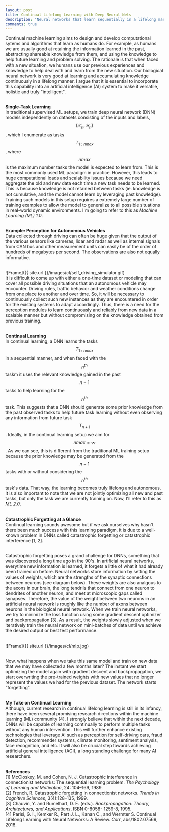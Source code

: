 ```yaml
---
layout: post
title: Continual Lifelong Learning with Deep Neural Nets
description: "Neural networks that learn sequentially in a lifelong manner without catastrophic forgetting."
comments: true
---
```


Continual machine learning aims to design and develop computational sytems and
algorithms that learn as humans do. For example, as humans we are usually good
at retaining the information learned in the past, abstracting shareable
knowledge from them, and using the knowledge to help future learning and problem
solving. The rationale is that when faced with a new situation, we humans use
our previous experiences and knowledge to help deal with and learn from the new
situation. Our biological neural network is very good at learning and
accumulating knowledge continuously in a lifelong manner. I argue that it is
essential to incorporate this capability into an artificial intelligence (AI)
system to make it versatile, holistic and truly "intelligent".

<br /> <b>Single-Task Learning</b> <br /> In traditional supervised ML setups,
we train deep neural network (DNN) models independently on datasets consisting
of the inputs and labels, $$\{\mathcal{X}_n, \mathcal{Y}_n\}$$, which I
enumerate as tasks $$T_{1:nmax}$$, where $$nmax$$ is the maximum number tasks
the model is expected to learn from. This is the most commonly used ML paradigm
in practice. However, this leads to huge computational loads and scalability
issues because we need aggregate the old and new data each time a new task needs
to be learned. This is because knowledge is not retained between tasks (ie.
knowledge is not cumulative, and the model cannot learn by leveraging past
knowledge). Training such models in this setup requires a extremely large number
of training examples to allow the model to generalize to all possible situations
in real-world dynamic environments. I'm going to refer to this as <i>Machine
Learning (ML) 1.0</i>.

<br /> <b>Example: Perception for Autonomous Vehicles</b> <br /> Data collected
through driving can often be huge given that the output of the various sensors
like cameras, lidar and radar as well as internal signals from CAN bus and other
measurement units can easily be of the order of hundreds of megabytes per
second. The observations are also not equally informative. 

<br />
![Frame]({{ site.url }}/images/cl/self_driving_simulator.gif)

<br />
It is difficult to come up with either a one-time dataset or modeling that can
cover all possible driving situations that an autonomous vehicle may encounter.
Driving rules, traffic behavior and weather conditions change from one place to
another and over time. So, it will be necessary to continuously collect such new
instances as they are encountered in order for the existing systems to adapt
accordingly. Thus, there is a need for the perception modules to learn
continuously and reliably from new data in a scalable manner but without
compromising on the knowledge obtained from previous training. 

<br /> <b>Continual Learning</b> <br /> In continual learning, a DNN learns the
tasks $$T_{1:nmax}$$ in a sequential manner, and when faced with the $$n^{th}$$
taskm it uses the relevant knowledge gained in the past $$n-1$$ tasks to help
learning for the $$n^{th}$$ task. This suggests that a DNN should generate some
prior knowledge from the past observed tasks to help future task learning
without even observing any information from future task $$T_{n+1}$$. Ideally, in
the continual learning setup we aim for $$nmax = \infty$$.  As we can see, this
is different from the traditional ML training setup because the prior knowledge
may be generated from the $$n-1$$ tasks with or without considering the
$$n^{th}$$ task's data. That way, the learning becomes truly lifelong and
autonomous. It is also important to note that we are not jointly optimizing all
new and past tasks, but only the task we are currently training on. Now, I'll
refer to this as <i>ML 2.0</i>.

<br /> <b>Catastrophic Forgetting at a Glance</b> <br /> Continual learning
sounds awesome but if we ask ourselves why hasn't there been much success with
this learning paradigm, it is due to a well-known problem in DNNs called
catastrophic forgetting or catastrophic interference [1, 2]. 

<br /> Catastrophic forgetting poses a grand challenge for DNNs, something that
was discovered a long time ago in the 90's. In artificial neural networks,
everytime new information is learned, it forgets a little of what it had already
been trained on before. Neural networks store information by setting the values
of weights, which are the strengths of the synaptic connections between neurons
(see diagram below). These weights are also analgous to the axons in our brain,
the long tendrils that connect from one neuron to dendrites of another neuron,
and meet at microscopic gaps called synapses. Therefore, the value of the weight
between two neurons in an artificial neural network is roughly like the number
of axons between neurons in the biological neural network. When we train neural
networks, we try to minimize the loss function using some gradient descent
optimizer and backpropagation [3]. As a result, the weights slowly adjusted when
we iteratively train the neural network on mini-batches of data until we achieve
the desired output or best test performance. 

<br />
![Frame]({{ site.url }}/images/cl/mlp.jpg)

<br /> Now, what happens when we take this same model and train on new data that
we may have collected a few months later? The instant we start optimizing the
model again with gradient descent and backpropagation, we start overwriting the
pre-trained weights with new values that no longer represent the values we had
for the previous dataset. The network starts "forgetting".

<br /> <b>My Take on Continual Learning</b> <br /> Although, current research in
continual lifelong learning is still in its infancy, there have been several
promising research directions within the machine learning (ML) community [4]. I
strongly believe that within the next decade, DNNs will be capable of learning
continually to perform multiple tasks without any human intervention. This will
further enhance existing technologies that leverage AI such as perception for
self-driving cars, fraud detection, recommender systems, climate monitoring,
sentiment analysis, face recognition, and etc. It will also be crucial step
towards achieving artificial general intelligence (AGI), a long standing
challenge for many AI researchers.

<br /><b>References</b><br/>
[1] McCloskey, M. and Cohen, N. J. Catastrophic interference in connectionist networks: The sequential learning problem. <i>The Psychology of Learning and Motivation</i>, 24: 104–169, 1989.
<br />
[2] French, R. Catastrophic forgetting in connectionist networks. <i>Trends in Cognitive Sciences</i>, 3(4):128–135, 1999.
<br />
[3] Chauvin, Y. and Rumelhart, D. E. (eds.). <i>Backpropagation: Theory, Architectures, and Applications</i>, ISBN 0-8058- 1259-8, 1995.
<br/>
[4] Parisi, G. I., Kemker R., Part J. L., Kanan C., and Wermter S. Continual Lifelong Learning with
Neural Networks: A Review. <i>Corr</i>, abs/1802.07569, 2018.